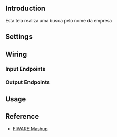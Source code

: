 ## Introduction

Esta tela realiza uma busca pelo nome da empresa

## Settings

## Wiring

### Input Endpoints

### Output Endpoints

## Usage

## Reference

- [FIWARE Mashup](https://mashup.lab.fiware.org/)
